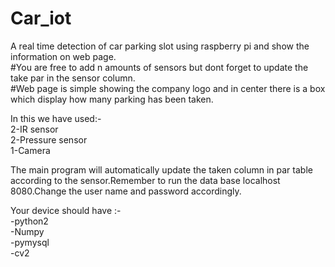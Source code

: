 # Car_iot
 A real time detection of car parking slot using raspberry pi and show the information on web page.<br />
 #You are free to add n amounts of sensors but dont forget to update the take par in the sensor column.<br />
 #Web page is simple showing the company logo and in center there is a box which display how many parking has been taken.<br />
 
 In this we have used:-<br />
 2-IR sensor <br />
 2-Pressure sensor<br />
 1-Camera<br />
 
The main program will automatically update the taken column in par table according to the sensor.Remember to run the data base localhost 8080.Change the user name and password accordingly.<br />

Your device should have :- <br />
-python2 <br />
-Numpy <br />
-pymysql <br />
-cv2 <br />

